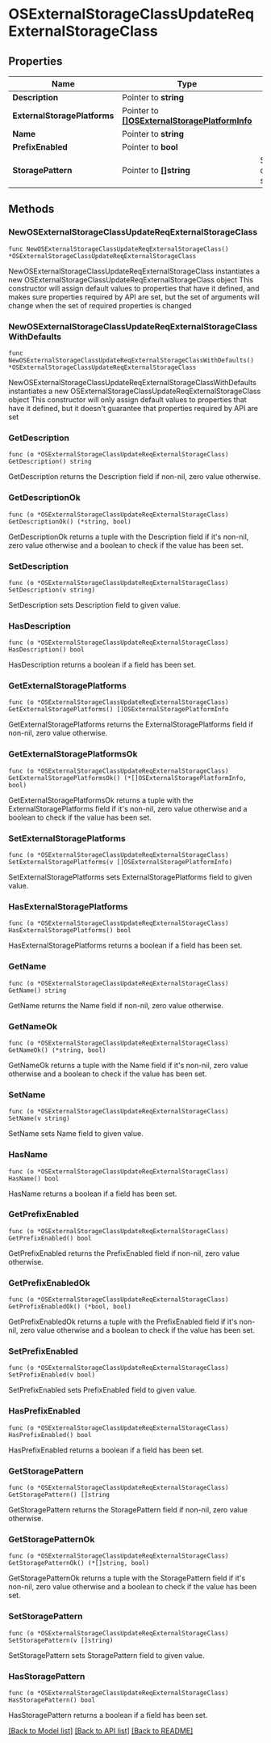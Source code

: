 # OSExternalStorageClassUpdateReqExternalStorageClass

## Properties

Name | Type | Description | Notes
------------ | ------------- | ------------- | -------------
**Description** | Pointer to **string** |  | [optional] 
**ExternalStoragePlatforms** | Pointer to [**[]OSExternalStoragePlatformInfo**](OSExternalStoragePlatformInfo.md) |  | [optional] 
**Name** | Pointer to **string** |  | [optional] 
**PrefixEnabled** | Pointer to **bool** |  | [optional] 
**StoragePattern** | Pointer to **[]string** | SliceStringField defines slice string field | [optional] 

## Methods

### NewOSExternalStorageClassUpdateReqExternalStorageClass

`func NewOSExternalStorageClassUpdateReqExternalStorageClass() *OSExternalStorageClassUpdateReqExternalStorageClass`

NewOSExternalStorageClassUpdateReqExternalStorageClass instantiates a new OSExternalStorageClassUpdateReqExternalStorageClass object
This constructor will assign default values to properties that have it defined,
and makes sure properties required by API are set, but the set of arguments
will change when the set of required properties is changed

### NewOSExternalStorageClassUpdateReqExternalStorageClassWithDefaults

`func NewOSExternalStorageClassUpdateReqExternalStorageClassWithDefaults() *OSExternalStorageClassUpdateReqExternalStorageClass`

NewOSExternalStorageClassUpdateReqExternalStorageClassWithDefaults instantiates a new OSExternalStorageClassUpdateReqExternalStorageClass object
This constructor will only assign default values to properties that have it defined,
but it doesn't guarantee that properties required by API are set

### GetDescription

`func (o *OSExternalStorageClassUpdateReqExternalStorageClass) GetDescription() string`

GetDescription returns the Description field if non-nil, zero value otherwise.

### GetDescriptionOk

`func (o *OSExternalStorageClassUpdateReqExternalStorageClass) GetDescriptionOk() (*string, bool)`

GetDescriptionOk returns a tuple with the Description field if it's non-nil, zero value otherwise
and a boolean to check if the value has been set.

### SetDescription

`func (o *OSExternalStorageClassUpdateReqExternalStorageClass) SetDescription(v string)`

SetDescription sets Description field to given value.

### HasDescription

`func (o *OSExternalStorageClassUpdateReqExternalStorageClass) HasDescription() bool`

HasDescription returns a boolean if a field has been set.

### GetExternalStoragePlatforms

`func (o *OSExternalStorageClassUpdateReqExternalStorageClass) GetExternalStoragePlatforms() []OSExternalStoragePlatformInfo`

GetExternalStoragePlatforms returns the ExternalStoragePlatforms field if non-nil, zero value otherwise.

### GetExternalStoragePlatformsOk

`func (o *OSExternalStorageClassUpdateReqExternalStorageClass) GetExternalStoragePlatformsOk() (*[]OSExternalStoragePlatformInfo, bool)`

GetExternalStoragePlatformsOk returns a tuple with the ExternalStoragePlatforms field if it's non-nil, zero value otherwise
and a boolean to check if the value has been set.

### SetExternalStoragePlatforms

`func (o *OSExternalStorageClassUpdateReqExternalStorageClass) SetExternalStoragePlatforms(v []OSExternalStoragePlatformInfo)`

SetExternalStoragePlatforms sets ExternalStoragePlatforms field to given value.

### HasExternalStoragePlatforms

`func (o *OSExternalStorageClassUpdateReqExternalStorageClass) HasExternalStoragePlatforms() bool`

HasExternalStoragePlatforms returns a boolean if a field has been set.

### GetName

`func (o *OSExternalStorageClassUpdateReqExternalStorageClass) GetName() string`

GetName returns the Name field if non-nil, zero value otherwise.

### GetNameOk

`func (o *OSExternalStorageClassUpdateReqExternalStorageClass) GetNameOk() (*string, bool)`

GetNameOk returns a tuple with the Name field if it's non-nil, zero value otherwise
and a boolean to check if the value has been set.

### SetName

`func (o *OSExternalStorageClassUpdateReqExternalStorageClass) SetName(v string)`

SetName sets Name field to given value.

### HasName

`func (o *OSExternalStorageClassUpdateReqExternalStorageClass) HasName() bool`

HasName returns a boolean if a field has been set.

### GetPrefixEnabled

`func (o *OSExternalStorageClassUpdateReqExternalStorageClass) GetPrefixEnabled() bool`

GetPrefixEnabled returns the PrefixEnabled field if non-nil, zero value otherwise.

### GetPrefixEnabledOk

`func (o *OSExternalStorageClassUpdateReqExternalStorageClass) GetPrefixEnabledOk() (*bool, bool)`

GetPrefixEnabledOk returns a tuple with the PrefixEnabled field if it's non-nil, zero value otherwise
and a boolean to check if the value has been set.

### SetPrefixEnabled

`func (o *OSExternalStorageClassUpdateReqExternalStorageClass) SetPrefixEnabled(v bool)`

SetPrefixEnabled sets PrefixEnabled field to given value.

### HasPrefixEnabled

`func (o *OSExternalStorageClassUpdateReqExternalStorageClass) HasPrefixEnabled() bool`

HasPrefixEnabled returns a boolean if a field has been set.

### GetStoragePattern

`func (o *OSExternalStorageClassUpdateReqExternalStorageClass) GetStoragePattern() []string`

GetStoragePattern returns the StoragePattern field if non-nil, zero value otherwise.

### GetStoragePatternOk

`func (o *OSExternalStorageClassUpdateReqExternalStorageClass) GetStoragePatternOk() (*[]string, bool)`

GetStoragePatternOk returns a tuple with the StoragePattern field if it's non-nil, zero value otherwise
and a boolean to check if the value has been set.

### SetStoragePattern

`func (o *OSExternalStorageClassUpdateReqExternalStorageClass) SetStoragePattern(v []string)`

SetStoragePattern sets StoragePattern field to given value.

### HasStoragePattern

`func (o *OSExternalStorageClassUpdateReqExternalStorageClass) HasStoragePattern() bool`

HasStoragePattern returns a boolean if a field has been set.


[[Back to Model list]](../README.md#documentation-for-models) [[Back to API list]](../README.md#documentation-for-api-endpoints) [[Back to README]](../README.md)


